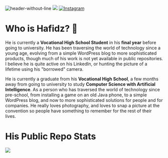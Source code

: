 ![header-without-line](https://github.com/user-attachments/assets/1239e832-4882-4014-b552-d6ea3badca4a)
[![](https://visitcount.itsvg.in/api?id=hafidzmrizky&icon=0&color=0)](https://visitcount.itsvg.in)
[![Instagram](https://img.shields.io/badge/Instagram-%23E4405F.svg?logo=Instagram&logoColor=white)](https://instagram.com/hafidzmrizky) 
# **Who is Hafidz?** 🤫
He is currently a **Vocational High School Student** in his **final year** before going to university. He has been traversing the world of technology since a young age, evolving from a simple WordPress blog to more sophisticated products, though much of his work is not yet available in public repositories. I believe he is quite active on his LinkedIn, or hunting the picture of a lifetime using his "borrowed" camera. 

He is currently a graduate from his **Vocational High School**, a few months away from going to university to study **Computer Science with Artificial Intelligence**. As a person who has traversed the world of technology since pre-school, from installing a game on an old Java phone, to a simple WordPress blog, and now to more sophisticated solutions for people and for companies. He really loves photography, and loves to snap a picture at the convention so people have something to remember for the rest of their lives. 

# **His Public Repo Stats**
![](https://github-readme-stats.vercel.app/api/top-langs/?username=hafidzmrizky&theme=dark&hide_border=false&include_all_commits=true&count_private=false&layout=compact)


<!--
**hafidzmrizky/hafidzmrizky** is a ✨ _special_ ✨ repository because its `README.md` (this file) appears on your GitHub profile.

# 📊 GitHub Stats:
![](https://github-readme-stats.vercel.app/api?username=hafidzmrizky&theme=dark&hide_border=false&include_all_commits=false&count_private=false)<br/>
![](https://github-readme-streak-stats.herokuapp.com/?user=hafidzmrizky&theme=dark&hide_border=false)<br/>

### 🔝 Top Contributed Repo
![](https://github-contributor-stats.vercel.app/api?username=hafidzmrizky&limit=5&theme=dark&combine_all_yearly_contributions=true)


Here are some ideas to get you started:

- 🔭 I’m currently working on ...
- 🌱 I’m currently learning ...
- 👯 I’m looking to collaborate on ...
- 🤔 I’m looking for help with ...
- 💬 Ask me about ...
- 📫 How to reach me: ...
- 😄 Pronouns: ...
- ⚡ Fun fact: ...
-->
